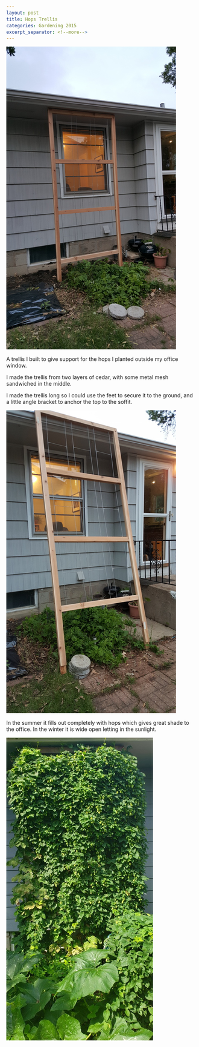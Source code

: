 ```yaml
---
layout: post
title: Hops Trellis
categories: Gardening 2015
excerpt_separator: <!--more-->
---
```


![Hops Trellis](/images/hops-trellis/0.jpg)

A trellis I built to give support for the hops I planted outside my office window.
<!--more-->

I made the trellis from two layers of cedar, with some metal mesh sandwiched in the middle.

I made the trellis long so I could use the feet to secure it to the ground, and a little angle bracket to anchor the top to the soffit.

![Hops Trellis](/images/hops-trellis/1.jpg)

In the summer it fills out completely with hops which gives great shade to the office.  In the winter it is wide open letting in the sunlight.

![Hops Trellis](/images/hops-trellis/2.jpg)

